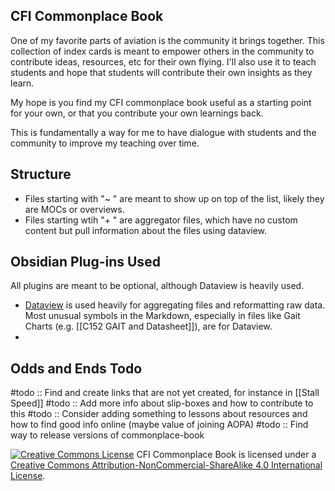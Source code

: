 ## CFI Commonplace Book
One of my favorite parts of aviation is the community it brings together. This collection of index cards is meant to empower others in the community to contribute ideas, resources, etc for their own flying. I'll also use it to teach students and hope that students will contribute their own insights as they learn.

My hope is you find my CFI commonplace book useful as a starting point for your own, or that you contribute your own learnings back.

This is fundamentally a way for me to have dialogue with students and the community to improve my teaching over time.


## Structure
- Files starting with "~ " are meant to show up on top of the list, likely they are MOCs or overviews. 
- Files starting wtih "+ " are aggregator files, which have no custom content but pull information about the files using dataview.

## Obsidian Plug-ins Used
All plugins are meant to be optional, although Dataview is heavily used.
- [Dataview](https://github.com/blacksmithgu/obsidian-dataview) is used heavily for aggregating files and reformatting raw data. Most unusual symbols in the Markdown, especially in files like Gait Charts (e.g. [[C152 GAIT and Datasheet]]), are for Dataview.
- 


## Odds and Ends Todo
#todo :: Find and create links that are not yet created, for instance in [[Stall Speed]]
#todo :: Add more info about slip-boxes and how to contribute to this
#todo :: Consider adding something to lessons about resources and how to find good info online (maybe value of joining AOPA)
#todo :: Find way to release versions of commonplace-book

<a rel="license" href="http://creativecommons.org/licenses/by-nc-sa/4.0/"><img alt="Creative Commons License" style="border-width:0" src="https://i.creativecommons.org/l/by-nc-sa/4.0/88x31.png" /></a>
<span xmlns:dct="http://purl.org/dc/terms/" property="dct:title">CFI Commonplace Book</span> is licensed under a <a rel="license" href="http://creativecommons.org/licenses/by-nc-sa/4.0/">Creative Commons Attribution-NonCommercial-ShareAlike 4.0 International License</a>.